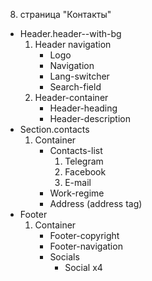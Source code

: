 8. страница "Контакты"
  * Header.header--with-bg
    1. Header navigation
        * Logo 
        * Navigation
        * Lang-switcher
        * Search-field
    2. Header-container
        * Header-heading
        * Header-description
  * Section.contacts
    1. Container
        * Contacts-list
            1. Telegram
            2. Facebook
            3. E-mail
        * Work-regime
        * Address (address tag)
  * Footer
    1. Container
        * Footer-copyright
        * Footer-navigation
        * Socials
            * Social x4
